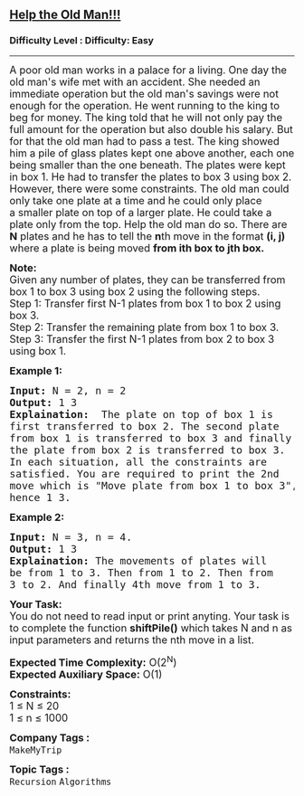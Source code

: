 <h2><a href="https://www.geeksforgeeks.org/problems/help-the-old-man3848/1?page=1&category=Recursion,Backtracking&difficulty=Easy,Medium&status=unsolved&sortBy=submissions">Help the Old Man!!!</a></h2><h3>Difficulty Level : Difficulty: Easy</h3><hr><div class="problems_problem_content__Xm_eO"><p><span style="font-size:18px">A poor old man works in a palace for a living. One day the old man's wife met with an accident. She needed an immediate operation but the old man's savings were not enough for the operation. He went running to the king to beg for money. The king told that he will not only pay the full amount for the operation but also double his salary. But for that the old man had to pass a test. The king showed him a pile of glass plates kept one above another, each one being smaller than the one beneath. The plates were kept in box 1. He had to transfer the plates to box 3 using box 2. However, there were some constraints. The old man could only take one plate at a time and he could only place a&nbsp;smaller plate on top of a larger plate. He could take a plate only from the top. Help the old man do so. There are <strong>N</strong> plates and he has to tell the <strong>n</strong>th move in the format <strong>(i, j)</strong> where a plate is being moved <strong>from ith box to jth box.</strong></span></p>

<p><span style="font-size:18px"><strong>Note:</strong><br>
Given any number of plates, they can be transferred from box 1 to box 3 using box 2 using the following steps.<br>
Step 1: Transfer first N-1 plates from box 1 to box 2 using box 3.<br>
Step 2: Transfer the remaining plate from box 1 to box 3.<br>
Step 3: Transfer the first N-1 plates from box 2 to box 3 using box 1.</span></p>

<p><strong><span style="font-size:18px">Example 1:</span></strong></p>

<pre><span style="font-size:18px"><strong>Input:</strong> N = 2, n = 2
<strong>Output:</strong> 1 3
<strong>Explaination:</strong>  The plate on top of box 1 is 
first transferred to box 2. The second plate 
from box 1 is transferred to box 3 and finally 
the plate from box 2 is transferred to box 3. 
In each situation, all the constraints are 
satisfied. You are required to print the 2nd 
move which is "Move plate from box 1 to box 3", 
hence 1 3.</span></pre>

<p><strong><span style="font-size:18px">Example 2:</span></strong></p>

<pre><span style="font-size:18px"><strong>Input:</strong> N = 3, n = 4.
<strong>Output:</strong> 1 3
<strong>Explaination:</strong> The movements of plates will 
be from 1 to 3. Then from 1 to 2. Then from 
3 to 2. And finally 4th move from 1 to 3.</span></pre>

<p><span style="font-size:18px"><strong>Your Task:</strong><br>
You do not need to read input or print anyting. Your task is to complete the function <strong>shiftPile()</strong> which takes N and n as input parameters and returns the nth move in a list.</span></p>

<p><span style="font-size:18px"><strong>Expected Time Complexity:</strong> O(2<sup>N</sup>)<br>
<strong>Expected Auxiliary Space:</strong> O(1)</span></p>

<p><span style="font-size:18px"><strong>Constraints:</strong><br>
1 ≤ N ≤ 20<br>
1 ≤ n ≤ 1000&nbsp;</span></p>
</div><p><span style=font-size:18px><strong>Company Tags : </strong><br><code>MakeMyTrip</code>&nbsp;<br><p><span style=font-size:18px><strong>Topic Tags : </strong><br><code>Recursion</code>&nbsp;<code>Algorithms</code>&nbsp;